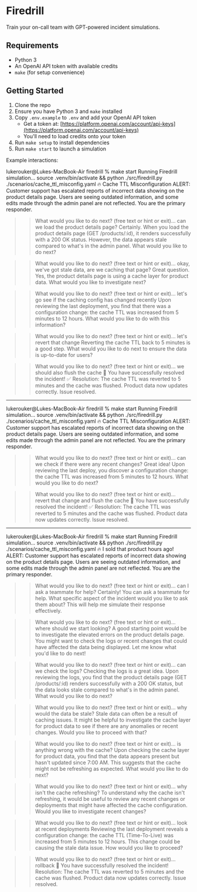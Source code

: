 # Firedrill

Train your on-call team with GPT-powered incident simulations.

## Requirements

- Python 3  
- An OpenAI API token with available credits  
- `make` (for setup convenience)

## Getting Started

1. Clone the repo  
2. Ensure you have Python 3 and `make` installed  
3. Copy `.env.example` to `.env` and add your OpenAI API token  
   - Get a token at: [https://platform.openai.com/account/api-keys](https://platform.openai.com/account/api-keys) 
   - You'll need to load credits onto your token
4. Run `make setup` to install dependencies  
5. Run `make start` to launch a simulation


Example interactions:

lukerouker@Lukes-MacBook-Air firedrill % make start
Running Firedrill simulation...
source .venv/bin/activate && python ./src/firedrill.py ./scenarios/cache_ttl_misconfig.yaml
🔥 Cache TTL Misconfiguration
ALERT: Customer support has escalated reports of incorrect data showing on the product details page. Users are seeing outdated information, and some edits made through the admin panel are not reflected. You are the primary responder.


>> What would you like to do next? (free text or hint or exit)...
can we load the product details page?
Certainly. When you load the product details page (GET /products/:id), it renders successfully with a 200 OK status. However, the data appears stale compared to what's in the admin panel. What would you like to do next?

>> What would you like to do next? (free text or hint or exit)...
okay, we've got stale data, are we caching that page?
Great question. Yes, the product details page is using a cache layer for product data. What would you like to investigate next?

>> What would you like to do next? (free text or hint or exit)...
let's go see if the caching config has changed recently
Upon reviewing the last deployment, you find that there was a configuration change: the cache TTL was increased from 5 minutes to 12 hours. What would you like to do with this information?

>> What would you like to do next? (free text or hint or exit)...
let's revert that change
Reverting the cache TTL back to 5 minutes is a good step. What would you like to do next to ensure the data is up-to-date for users?

>> What would you like to do next? (free text or hint or exit)...
we should also flush the cache 
🎉 You have successfully resolved the incident!
✅ Resolution:
The cache TTL was reverted to 5 minutes and the cache was flushed. Product data now updates correctly. Issue resolved.

---

lukerouker@Lukes-MacBook-Air firedrill % make start
Running Firedrill simulation...
source .venv/bin/activate && python ./src/firedrill.py ./scenarios/cache_ttl_misconfig.yaml
🔥 Cache TTL Misconfiguration
ALERT: Customer support has escalated reports of incorrect data showing on the product details page. Users are seeing outdated information, and some edits made through the admin panel are not reflected. You are the primary responder.


>> What would you like to do next? (free text or hint or exit)...
can we check if there were any recent changes?
Great idea! Upon reviewing the last deploy, you discover a configuration change: the cache TTL was increased from 5 minutes to 12 hours. What would you like to do next?

>> What would you like to do next? (free text or hint or exit)...
revert that change and flush the cache 
🎉 You have successfully resolved the incident!
✅ Resolution:
The cache TTL was reverted to 5 minutes and the cache was flushed. Product data now updates correctly. Issue resolved.

--- 

lukerouker@Lukes-MacBook-Air firedrill % make start
Running Firedrill simulation...
source .venv/bin/activate && python ./src/firedrill.py ./scenarios/cache_ttl_misconfig.yaml
🔥 I sold that product hours ago!
ALERT: Customer support has escalated reports of incorrect data showing on the product details page. Users are seeing outdated information, and some edits made through the admin panel are not reflected. You are the primary responder.


>> What would you like to do next? (free text or hint or exit)...
can I ask a teammate for help?
Certainly! You can ask a teammate for help. What specific aspect of the incident would you like to ask them about? This will help me simulate their response effectively.

>> What would you like to do next? (free text or hint or exit)...
where should we start looking?
A good starting point would be to investigate the elevated errors on the product details page. You might want to check the logs or recent changes that could have affected the data being displayed. Let me know what you'd like to do next!

>> What would you like to do next? (free text or hint or exit)...
can we check the logs?
Checking the logs is a great idea. Upon reviewing the logs, you find that the product details page (GET /products/:id) renders successfully with a 200 OK status, but the data looks stale compared to what's in the admin panel. What would you like to do next?

>> What would you like to do next? (free text or hint or exit)...
why would the data be stale?
Stale data can often be a result of caching issues. It might be helpful to investigate the cache layer for product data to see if there are any anomalies or recent changes. Would you like to proceed with that?

>> What would you like to do next? (free text or hint or exit)...
is anything wrong with the cache?
Upon checking the cache layer for product data, you find that the data appears present but hasn't updated since 7:00 AM. This suggests that the cache might not be refreshing as expected. What would you like to do next?

>> What would you like to do next? (free text or hint or exit)...
why isn't the cache refreshing?
To understand why the cache isn't refreshing, it would be useful to review any recent changes or deployments that might have affected the cache configuration. Would you like to investigate recent changes?

>> What would you like to do next? (free text or hint or exit)...
look at recent deployments
Reviewing the last deployment reveals a configuration change: the cache TTL (Time-To-Live) was increased from 5 minutes to 12 hours. This change could be causing the stale data issue. How would you like to proceed?

>> What would you like to do next? (free text or hint or exit)...
rollback
🎉 You have successfully resolved the incident!
Resolution:
The cache TTL was reverted to 5 minutes and the cache was flushed. Product data now updates correctly. Issue resolved.
